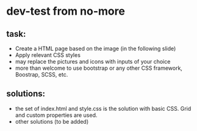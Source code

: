 # dev-test from no-more

## task:

- Create a HTML page based on the image (in the following slide)
- Apply relevant CSS styles
- may replace the pictures and icons with inputs of your choice
- more than welcome to use bootstrap or any other CSS framework, Boostrap, SCSS, etc.

## solutions:

- the set of index.html and style.css is the solution with basic CSS. Grid and custom properties are used.
- other solutions (to be added)
